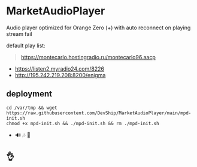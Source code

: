 # MarketAudioPlayer

Audio player optimized for Orange Zero (+)
 with auto reconnect on playing stream fail

default play list:
 > https://montecarlo.hostingradio.ru/montecarlo96.aacp

- https://listen2.myradio24.com/8226
- http://195.242.219.208:8200/enigma


## deployment
```
cd /var/tmp && wget https://raw.githubusercontent.com/DevShip/MarketAudioPlayer/main/mpd-init.sh
chmod +x mpd-init.sh && ./mpd-init.sh && rm ./mpd-init.sh
```
- 🔊 🎶 🤹‍

## 👌



